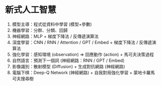 # 新式人工智慧

1. 模型主導：程式從資料中學習 (模型+參數)
2. 機器學習：分群、分類、回歸
3. 神經網路：MLP + 梯度下降法 / 反傳遞演算法
4. 深度學習：CNN / RNN / Attention / GPT / Embed + 梯度下降法 / 反傳遞演算法
5. 強化學習：感知環境 (observation) => 回應動作 (action) + 馬可夫決策過程
6. 自然語言：預測下一個詞 (神經網路：RNN / GPT / Embed)
7. 影像識別：散射模型 (Diffusion) + 生成對抗網路 (神經網路)
8. 電腦下棋：Deep-Q Network (神經網路) + 自我對局強化學習 + 蒙地卡羅馬可夫搜尋樹


